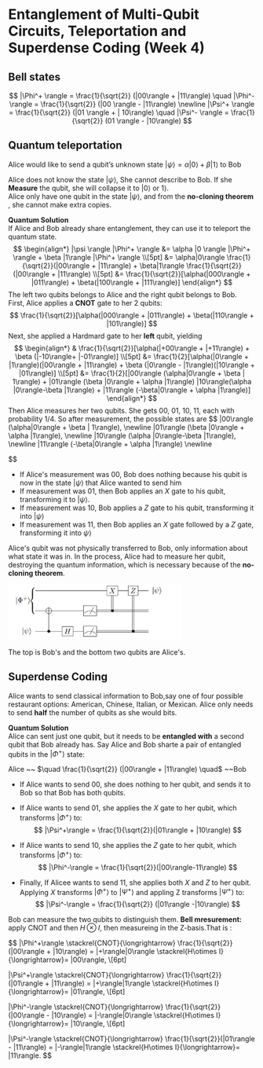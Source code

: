 # Entanglement of Multi-Qubit Circuits, Teleportation and Superdense Coding (Week 4)

## Bell states
$$
|\Phi^+ \rangle = \frac{1}{\sqrt{2}} (|00\rangle + |11\rangle) \quad
|\Phi^- \rangle = \frac{1}{\sqrt{2}} (|00 \rangle - |11\rangle) \newline
|\Psi^+ \rangle = \frac{1}{\sqrt{2}} (|01 \rangle + | 10\rangle) \quad
|\Psi^- \rangle = \frac{1}{\sqrt{2}} (01 \rangle - |10\rangle)
$$

## Quantum teleportation 
Alice would like to send a qubit’s unknown state $|\psi\rangle = \alpha | 0 \rangle + \beta | 1\rangle$ to Bob

Alice does not know the state $|\psi \rangle$, She cannot describe to Bob. If she **Measure** the qubit, she will collapse it to $|0 \rangle$ or $1 \rangle$.\
Alice only have one qubit in the state $|\psi \rangle$, and from the **no-cloning theorem** , she cannot make extra copies.

**Quantum Solution** \
If Alice and Bob already share entanglement, they can use it to teleport the quantum state.
$$
\begin{align*}
|\psi \rangle |\Phi^+ \rangle &= \alpha |0 \rangle |\Phi^+ \rangle + \beta |1\rangle |\Phi^+ \rangle \\[5pt]
&= \alpha|0\rangle \frac{1}{\sqrt{2}}(|00\rangle + |11\rangle) + \beta|1\rangle \frac{1}{\sqrt{2}}(|00\rangle + |11\rangle) \\[5pt]
&= \frac{1}{\sqrt{2}}[\alpha(|000\rangle + |011\rangle) + \beta(|100\rangle + |111\rangle)]
\end{align*}
$$
The left two qubits belongs to Alice and the right qubit belongs to Bob.\
First, Alice applies a **CNOT** gate to her 2 qubits:
$$
\frac{1}{\sqrt{2}}[\alpha(|000\rangle + |011\rangle) + \beta(|110\rangle + |101\rangle)]
$$
Next, she applied a Hardmard gate to her **left** qubit, yielding
$$
\begin{align*}
& \frac{1}{\sqrt{2}}[\alpha(|+00\rangle + |+11\rangle) + \beta (|-10\rangle+ |-01\rangle)] \\[5pt]
&= \frac{1}{2}[\alpha(|0\rangle + |1\rangle)(|00\rangle + |11\rangle) + \beta (|0\rangle - |1\rangle)(|10\rangle + |01\rangle)] \\[5pt]
&= \frac{1}{2}[|00\rangle (\alpha|0\rangle + \beta | 1\rangle) + |01\rangle (\beta |0\rangle + \alpha |1\rangle) 
 |10\rangle(\alpha |0\rangle-\beta |1\rangle) + |11\rangle (-\beta|0\rangle + \alpha |1\rangle)]
\end{align*}
$$ 
Then Alice measures her two qubits. She gets 00, 01, 10, 11, each with probability 1/4. So after measurement, the possible states are
$$
|00\rangle (\alpha|0\rangle + \beta | 1\rangle), \newline
|01\rangle (\beta |0\rangle + \alpha |1\rangle), \newline
|10\rangle (\alpha |0\rangle-\beta |1\rangle), \newline
|11\rangle (-\beta|0\rangle + \alpha |1\rangle) \newline

$$

- If Alice's measurement was 00, Bob does nothing because his qubit is now in the state $|\psi\rangle$ that Alice wanted to send him
- If measurement was 01, then Bob applies an $X$ gate to his qubit, transforming it to $|\psi\rangle$.
- If measurement was 10, Bob applies a $Z$ gate to his qubit, transforming it into $|\psi\rangle$
- If measurement was 11, then Bob applies an $X$ gate followed by a $Z$ gate, fransforming it into $\psi\rangle$

Alice's qubit was not physically transferred to Bob, only information about what state it was in. In the process, Alice had to measure her qubit, destroying the quantum information, which is necessary because of the **no-cloning theorem**.


<img src="./images/Teleportation/Tele-circuit.png" alt="tele-circuit" width=70%/> 

The top is Bob's and the bottom two qubits are Alice's.

## Superdense Coding
Alice wants to send classical information to Bob,say one of four possible restaurant options: American, Chinese, Italian, or Mexican. Alice only needs to send **half** the number of qubits as she would bits.

**Quantum Solution**\
Alice can sent just one qubit, but it needs to be **entangled with** a second qubit that Bob already has. Say Alice and Bob sharte a pair of entangled qubits in the $|\Phi^+ \rangle$ state:

Alice ~~  $\quad \frac{1}{\sqrt{2}} (|00\rangle + |11\rangle) \quad$ ~~Bob

- If Alice wants to send 00, she does nothing to her qubit, and sends it to Bob so that Bob has both qubits.
- If Alice wants to send 01, she applies the $X$ gate to her qubit, which transforms $|\Phi^+\rangle$ to:
$$
|\Psi^+\rangle = \frac{1}{\sqrt{2}}(|01\rangle + |10\rangle)
$$

- If Alice wants to send 10, she applies the $Z$ gate to her qubit, which transforms $|\Phi^+\rangle$ to:
$$
|\Phi^-\rangle = \frac{1}{\sqrt{2}}(|00\rangle-11\rangle)
$$
- Finally, If Alicee wants to send 11, she applies both $X$ and $Z$ to her qubit. Applying $X$ transforms $|\Phi^+\rangle$ to $|\Psi^+\rangle$ and appling Z transforms $|\Psi^+\rangle$ to:
$$
|\Psi^-\rangle = \frac{1}{\sqrt{2}} (|01\rangle -|10\rangle)
$$

Bob can measure the two qubits to distinguish them.
**Bell mresurement:** apply CNOT and then $H \otimes I$, then measureing in the Z-basis.That is :


$$
|\Phi^+\rangle \stackrel{CNOT}{\longrightarrow} \frac{1}{\sqrt{2}}(|00\rangle + |10\rangle) = |+\rangle|0\rangle \stackrel{H\otimes I}{\longrightarrow}= |00\rangle, \\[6pt]

|\Psi^+\rangle \stackrel{CNOT}{\longrightarrow} \frac{1}{\sqrt{2}}(|01\rangle + |11\rangle) = |+\rangle|1\rangle \stackrel{H\otimes I}{\longrightarrow}= |01\rangle, \\[6pt]

|\Phi^-\rangle \stackrel{CNOT}{\longrightarrow} \frac{1}{\sqrt{2}}(|00\rangle - |10\rangle) = |-\rangle|0\rangle \stackrel{H\otimes I}{\longrightarrow}= |10\rangle, \\[6pt]

|\Psi^-\rangle \stackrel{CNOT}{\longrightarrow} \frac{1}{\sqrt{2}}(|01\rangle - |11\rangle) = |-\rangle|1\rangle \stackrel{H\otimes I}{\longrightarrow}= |11\rangle.
$$
